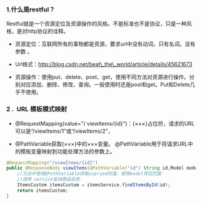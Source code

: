 ### 1.什么是restful？

Restful就是一个资源定位及资源操作的风格。不是标准也不是协议，只是一种风格，是对http协议的诠释。

* 资源定位：互联网所有的事物都是资源，要求url中没有动词，只有名词。没有参数  。

* Url格式：http://blog.csdn.net/beat\_the\_world/article/details/45621673

* 资源操作：使用put、delete、post、get，使用不同方法对资源进行操作。分别对应添加、删除、修改、查询。一般使用时还是post和get。Put和Delete几乎不使用。

### 2 .  URL 模板模式映射

* @RequestMapping\(value="/ viewItems/{id}"\)：{×××}占位符，请求的URL可以是“/viewItems/1”或“/viewItems/2”，

* @PathVariable获取{×××}中的×××变量。  @PathVariable用于将请求URL中的模板变量映射到功能处理方法的参数上。

```java
@RequestMapping("/viewItems/{id}") 
public @ResponseBody viewItems(@PathVariable("id") String id,Model model) throws Exception{
	//方法中使用@PathVariable获取useried的值，使用model传回页面
	//调用 service查询商品信息
	ItemsCustom itemsCustom = itemsService.findItemsById(id);
	return itemsCustom;
}
```



